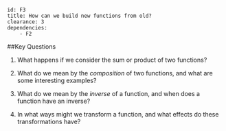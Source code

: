 ````
id: F3
title: How can we build new functions from old?
clearance: 3
dependencies: 
    - F2
````
##Key Questions

1. What happens if we consider the sum or product of two functions?

1. What do we mean by the _composition_ of two functions, and what are some interesting examples?

1. What do we mean by the _inverse_ of a function, and when does a function have an inverse?

1. In what ways might we transform a function, and what effects do these transformations have?

